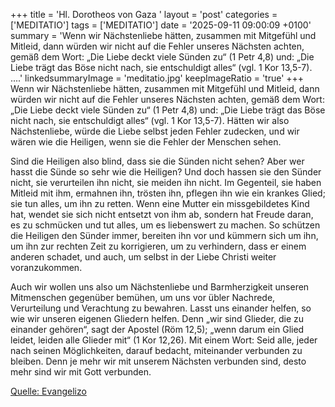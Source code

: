 +++
title = 'Hl. Dorotheos von Gaza  '
layout = 'post'
categories = ['MEDITATIO']
tags = ['MEDITATIO']
date = '2025-09-11 09:00:09 +0100'
summary = 'Wenn wir Nächstenliebe hätten, zusammen mit Mitgefühl und Mitleid, dann würden wir nicht auf die Fehler unseres Nächsten achten, gemäß dem Wort: „Die Liebe deckt viele Sünden zu“ (1 Petr 4,8) und: „Die Liebe trägt das Böse nicht nach, sie entschuldigt alles“ (vgl. 1 Kor 13,5-7). ....'
linkedsummaryImage = 'meditatio.jpg'
keepImageRatio = 'true'
+++
Wenn wir Nächstenliebe hätten, zusammen mit Mitgefühl und Mitleid, dann würden wir nicht auf die Fehler unseres Nächsten achten, gemäß dem Wort: „Die Liebe deckt viele Sünden zu“ (1 Petr 4,8) und: „Die Liebe trägt das Böse nicht nach, sie entschuldigt alles“ (vgl. 1 Kor 13,5-7). Hätten wir also Nächstenliebe, würde die Liebe selbst jeden Fehler zudecken, und wir wären wie die Heiligen, wenn sie die Fehler der Menschen sehen.<!--more-->
 
Sind die Heiligen also blind, dass sie die Sünden nicht sehen? Aber wer hasst die Sünde so sehr wie die Heiligen? Und doch hassen sie den Sünder nicht, sie verurteilen ihn nicht, sie meiden ihn nicht. Im Gegenteil, sie haben Mitleid mit ihm, ermahnen ihn, trösten ihn, pflegen ihn wie ein krankes Glied; sie tun alles, um ihn zu retten. Wenn eine Mutter ein missgebildetes Kind hat, wendet sie sich nicht entsetzt von ihm ab, sondern hat Freude daran, es zu schmücken und tut alles, um es liebenswert zu machen. So schützen die Heiligen den Sünder immer, bereiten ihn vor und kümmern sich um ihn, um ihn zur rechten Zeit zu korrigieren, um zu verhindern, dass er einem anderen schadet, und auch, um selbst in der Liebe Christi weiter voranzukommen.
 
Auch wir wollen uns also um Nächstenliebe und Barmherzigkeit unseren Mitmenschen gegenüber bemühen, um uns vor übler Nachrede, Verurteilung und Verachtung zu bewahren. Lasst uns einander helfen, so wie wir unseren eigenen Gliedern helfen. Denn „wir sind Glieder, die zu einander gehören“, sagt der Apostel (Röm 12,5); „wenn darum ein Glied leidet, leiden alle Glieder mit“ (1 Kor 12,26). Mit einem Wort: Seid alle, jeder nach seinen Möglichkeiten, darauf bedacht, miteinander verbunden zu bleiben. Denn je mehr wir mit unserem Nächsten verbunden sind, desto mehr sind wir mit Gott verbunden.


[Quelle: Evangelizo](https://evangeliumtagfuertag.org/DE/gospel)
